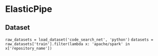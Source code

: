 # ElasticPipe
## Dataset
```raw_datasets = load_dataset('code_search_net', 'python')```
```datasets = raw_datasets['train'].filter(lambda x: 'apache/spark' in x['repository_name']) ```
